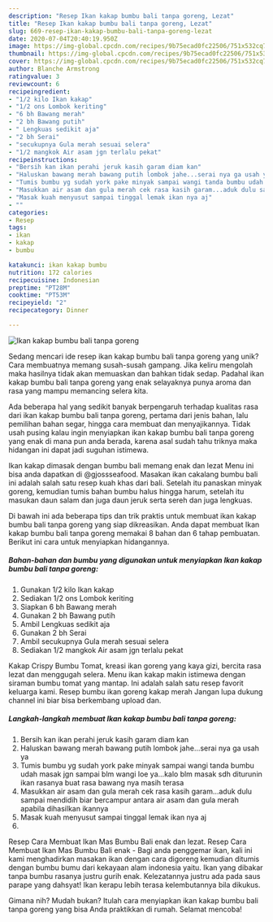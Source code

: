 ```yaml
---
description: "Resep Ikan kakap bumbu bali tanpa goreng, Lezat"
title: "Resep Ikan kakap bumbu bali tanpa goreng, Lezat"
slug: 669-resep-ikan-kakap-bumbu-bali-tanpa-goreng-lezat
date: 2020-07-04T20:40:19.950Z
image: https://img-global.cpcdn.com/recipes/9b75ecad0fc22506/751x532cq70/ikan-kakap-bumbu-bali-tanpa-goreng-foto-resep-utama.jpg
thumbnail: https://img-global.cpcdn.com/recipes/9b75ecad0fc22506/751x532cq70/ikan-kakap-bumbu-bali-tanpa-goreng-foto-resep-utama.jpg
cover: https://img-global.cpcdn.com/recipes/9b75ecad0fc22506/751x532cq70/ikan-kakap-bumbu-bali-tanpa-goreng-foto-resep-utama.jpg
author: Blanche Armstrong
ratingvalue: 3
reviewcount: 6
recipeingredient:
- "1/2 kilo Ikan kakap"
- "1/2 ons Lombok keriting"
- "6 bh Bawang merah"
- "2 bh Bawang putih"
- " Lengkuas sedikit aja"
- "2 bh Serai"
- "secukupnya Gula merah sesuai selera"
- "1/2 mangkok Air asam jgn terlalu pekat"
recipeinstructions:
- "Bersih kan ikan perahi jeruk kasih garam diam kan"
- "Haluskan bawang merah bawang putih lombok jahe...serai nya ga usah ya"
- "Tumis bumbu yg sudah york pake minyak sampai wangi tanda bumbu udah masak jgn sampai blm wangi loe ya...kalo blm masak sdh diturunin ikan rasanya buat rasa bawang nya masih terasa"
- "Masukkan air asam dan gula merah cek rasa kasih garam...aduk dulu sampai mendidih biar bercampur antara air asam dan gula merah apabila dihasilkan ikannya"
- "Masak kuah menyusut sampai tinggal lemak ikan nya aj"
- ""
categories:
- Resep
tags:
- ikan
- kakap
- bumbu

katakunci: ikan kakap bumbu 
nutrition: 172 calories
recipecuisine: Indonesian
preptime: "PT28M"
cooktime: "PT53M"
recipeyield: "2"
recipecategory: Dinner

---
```



![Ikan kakap bumbu bali tanpa goreng](https://img-global.cpcdn.com/recipes/9b75ecad0fc22506/751x532cq70/ikan-kakap-bumbu-bali-tanpa-goreng-foto-resep-utama.jpg)

Sedang mencari ide resep ikan kakap bumbu bali tanpa goreng yang unik? Cara membuatnya memang susah-susah gampang. Jika keliru mengolah maka hasilnya tidak akan memuaskan dan bahkan tidak sedap. Padahal ikan kakap bumbu bali tanpa goreng yang enak selayaknya punya aroma dan rasa yang mampu memancing selera kita.

Ada beberapa hal yang sedikit banyak berpengaruh terhadap kualitas rasa dari ikan kakap bumbu bali tanpa goreng, pertama dari jenis bahan, lalu pemilihan bahan segar, hingga cara membuat dan menyajikannya. Tidak usah pusing kalau ingin menyiapkan ikan kakap bumbu bali tanpa goreng yang enak di mana pun anda berada, karena asal sudah tahu triknya maka hidangan ini dapat jadi suguhan istimewa.

Ikan kakap dimasak dengan bumbu bali memang enak dan lezat Menu ini bisa anda dapatkan di @gjossseafood. Masakan ikan cakalang bumbu bali ini adalah salah satu resep kuah khas dari bali. Setelah itu panaskan minyak goreng, kemudian tumis bahan bumbu halus hingga harum, setelah itu masukan daun salam dan juga daun jeruk serta sereh dan juga lengkuas.


Di bawah ini ada beberapa tips dan trik praktis untuk membuat ikan kakap bumbu bali tanpa goreng yang siap dikreasikan. Anda dapat membuat Ikan kakap bumbu bali tanpa goreng memakai 8 bahan dan 6 tahap pembuatan. Berikut ini cara untuk menyiapkan hidangannya.

<!--inarticleads1-->

##### Bahan-bahan dan bumbu yang digunakan untuk menyiapkan Ikan kakap bumbu bali tanpa goreng:

1. Gunakan 1/2 kilo Ikan kakap
1. Sediakan 1/2 ons Lombok keriting
1. Siapkan 6 bh Bawang merah
1. Gunakan 2 bh Bawang putih
1. Ambil  Lengkuas sedikit aja
1. Gunakan 2 bh Serai
1. Ambil secukupnya Gula merah sesuai selera
1. Sediakan 1/2 mangkok Air asam jgn terlalu pekat


Kakap Crispy Bumbu Tomat, kreasi ikan goreng yang kaya gizi, bercita rasa lezat dan menggugah selera. Menu ikan kakap makin istimewa dengan siraman bumbu tomat yang mantap. Ini adalah salah satu resep favorit keluarga kami. Resep bumbu ikan goreng kakap merah Jangan lupa dukung channel ini biar bisa berkembang upload dan. 

<!--inarticleads2-->

##### Langkah-langkah membuat Ikan kakap bumbu bali tanpa goreng:

1. Bersih kan ikan perahi jeruk kasih garam diam kan
1. Haluskan bawang merah bawang putih lombok jahe...serai nya ga usah ya
1. Tumis bumbu yg sudah york pake minyak sampai wangi tanda bumbu udah masak jgn sampai blm wangi loe ya...kalo blm masak sdh diturunin ikan rasanya buat rasa bawang nya masih terasa
1. Masukkan air asam dan gula merah cek rasa kasih garam...aduk dulu sampai mendidih biar bercampur antara air asam dan gula merah apabila dihasilkan ikannya
1. Masak kuah menyusut sampai tinggal lemak ikan nya aj
1. 


Resep Cara Membuat Ikan Mas Bumbu Bali enak dan lezat. Resep Cara Membuat Ikan Mas Bumbu Bali enak - Bagi anda penggemar ikan, kali ini kami menghadirkan masakan ikan dengan cara digoreng kemudian ditumis dengan bumbu bumu dari kekayaan alam indonesia yaitu. Ikan yang dibakar tanpa bumbu rasanya justru gurih enak. Kelezatannya justru ada pada saus parape yang dahsyat! Ikan kerapu lebih terasa kelembutannya bila dikukus. 

Gimana nih? Mudah bukan? Itulah cara menyiapkan ikan kakap bumbu bali tanpa goreng yang bisa Anda praktikkan di rumah. Selamat mencoba!
